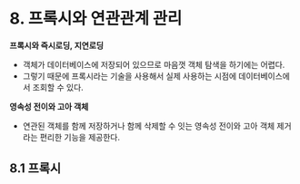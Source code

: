 # **8. 프록시와 연관관계 관리**
**프록시와 즉시로딩, 지연로딩**
- 객체가 데이터베이스에 저장되어 있으므로 마음껏 객체 탐색을 하기에는 어렵다.
- 그렇기 때문에 프록시라는 기술을 사용해서 실제 사용하는 시점에 데이터베이스에서 조회할 수 있다.

**영속성 전이와 고아 객체**
- 연관된 객체를 함께 저장하거나 함께 삭제할 수 잇는 영속성 전이와 고아 객체 제거라는 편리한 기능을 제공한다.

## **8.1 프록시**
